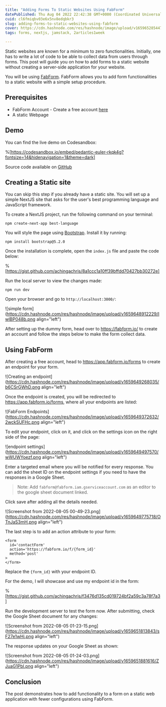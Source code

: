 ```yaml
---
title: "Adding Forms To Static Websites Using FabForm"
datePublished: Thu Aug 04 2022 22:42:38 GMT+0000 (Coordinated Universal Time)
cuid: cl6fmiqbv03e6x5nv8edqbkr3
slug: adding-forms-to-static-websites-using-fabform
cover: https://cdn.hashnode.com/res/hashnode/image/upload/v1659652854474/xzSz-vwZm.png
tags: forms, nextjs, jamstack, 2articles1week

---
```


Static websites are known for a minimum to zero functionalities. Initially, one has to write a lot of code to be able to collect data from users through forms. This post will guide you on how to add forms to a static website without creating a server-side application for your website.

You will be using [FabForm](https://fabform.io/). FabForm allows you to add form functionalities to a static website with a simple setup procedure.

## Prerequisites

- FabForm Account - Create a free account [here](https://app.fabform.io/signup)
- A static Webpage 

## Demo

You can find the live demo on Codesandbox:

%[https://codesandbox.io/embed/pedantic-euler-rkqk4g?fontsize=14&hidenavigation=1&theme=dark]

Source code available on [GitHub](https://github.com/achingachris/staticpages-form)

## Creating a Static site

You can skip this step if you already have a static site. You will set up a simple NextJS site that asks for the user's best programming language and JavaScript framework.

To create a NextJS project, run the following command on your terminal:

```shell
npm create-next-app best-language
```

You will style the page using [Bootstrap](https://getbootstrap.com/). Install it by running:

```shell
npm install bootstrap@5.2.0
```

Once the installation is complete, open the `index.js` file and paste the code below:

%[https://gist.github.com/achingachris/8a1ccc1a10ff39bffdd70427bb30272e]

Run the local server to view the changes made:

```shell
npm run dev
```

Open your browser and go to `http://localhost:3000/`:

![simple form](https://cdn.hashnode.com/res/hashnode/image/upload/v1659648912229/IwlBP048b.png align="left")

After setting up the dummy form, head over to https://fabform.io/ to create an account and follow the steps below to make the form collect data.

## Using FabForm

After creating a free account, head to https://app.fabform.io/forms to create an endpoint for your form.

![Creating an endpoint](https://cdn.hashnode.com/res/hashnode/image/upload/v1659649268035/b6CSrGWhD.png align="left")

Once the endpoint is created, you will be redirected to https://app.fabform.io/forms, where all your endpoints are listed:

![FabForm Endpoints](https://cdn.hashnode.com/res/hashnode/image/upload/v1659649372632/2wckSUFHc.png align="left")

To edit your endpoint, click on it, and click on the settings icon on the right side of the page:

![endpoint settings](https://cdn.hashnode.com/res/hashnode/image/upload/v1659649497570/wWUWYoezf.png align="left")

Enter a targeted email where you will be notified for every response. You can add the sheet ID on the endpoint settings if you need to have the responses in a Google Sheet. 

> Note: Add `fabform@fabform.iam.gserviceaccount.com` as an editor to the google sheet document linked.

Click save after adding all the details needed.

![Screenshot from 2022-08-05 00-49-23.png](https://cdn.hashnode.com/res/hashnode/image/upload/v1659649775718/OTnJaS3mH.png align="left")

The last step is to add an action attribute to your form:

```
<form
  id='contactForm'
  action='https://fabform.io/f/{form_id}'
  method='post'
>
</form>
```

Replace the `{form_id}` with your endpoint ID. 

For the demo, I will showcase and use my endpoint id in the form:

%[https://gist.github.com/achingachris/f3476d135cd019724bf2a59c3a78f7a3]

Run the development server to test the form now. After submitting, check the Google Sheet document for any changes:

![Screenshot from 2022-08-05 01-23-15.png](https://cdn.hashnode.com/res/hashnode/image/upload/v1659651813843/sF27e1wHi.png align="left")

The response updates on your Google Sheet as shown:

![Screenshot from 2022-08-05 01-24-03.png](https://cdn.hashnode.com/res/hashnode/image/upload/v1659651881616/ZJuaG1Pbl.png align="left")

## Conclusion

The post demonstrates how to add functionality to a form on a static web application with fewer configurations using FabForm.